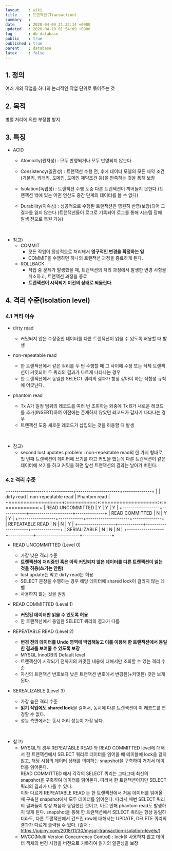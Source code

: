 ```yaml
---
layout    : wiki
title     : 트랜잭션(Transaction)
summary   : 
date      : 2020-04-09 21:32:14 +0900
updated   : 2020-04-10 01:54:09 +0900
tag       : db database
public    : true
published : true
parent    : database
latex     : false
---
```


## 1. 정의
여러 개의 작업을 하나의 논리적인 작업 단위로 묶어주는 것

## 2. 목적 
병렬 처리에 의한 부정합 방지

## 3. 특징

- ACID
	- Atomicity(원자성) : 모두 반영되거나 모두 반영되지 않는다.
 
	- Consistency(일관성) : 트랜잭션 수행 전, 후에 데이터 모델의 모든 제약 조건(기본키, 외래키, 도메인, 도메인 제약조건 등)을 만족하는 것을 통해 보장 
 
	- Isolation(독립성) : 트랜잭션 수행 도중 다른 트랜잭션이 끼어들지 못한다.(트랜잭션 밖에 있는 어떤 연산도 중간 단계의 데이터를 볼 수 없다)
 
	- Durability(지속성) : 성공적으로 수행된 트랜잭션은 영원히 반영(보장)되어 그 결과를 잃지 않는다.(트랜잭션들이 로그로 기록되어 로그를 통해 시스템 장애 발생 전으로 복원 가능)  
<br>
 
- 참고)
	- COMMIT
		- 모든 작업이 정상적으로 처리돼서 **영구적인 변경을 확정하는 일**
		- COMMIT을 수행하면 하나의 트랜잭션 과정을 종료하게 된다.
	- ROLLBACK
		- 작업 중 문제가 발생했을 때, 트랜잭션의 처리 과정에서 발생한 변경 사항을 취소하고, 트랜잭션 과정을 종료
		- **트랜잭션이 시작되기 이전의 상태로 되돌린다.**

## 4. 격리 수준(Isolation level)

### 4.1 격리 이슈
- dirty read
	- 커밋되지 않은 수정중인 데이터를 다른 트랜잭션이 읽을 수 있도록 허용할 때 발생

- non-repeatable read
	- 한 트랜잭션에서 같은 쿼리를 두 번 수행할 때 그 사이에 수정 또는 삭제 트랜잭션이 커밋되어 두 쿼리의 결과가 다르게 나타나는 경우
	- 한 트랜잭션에서 동일한 SELECT 쿼리의 결과가 항상 같아야 하는 적합성 규칙에 어긋난다.
 
- phantom read 
	- Tx A가 일정 범위의 레코드를 여러 번 조회하는 와중에 Tx B가 새로운 레코드를 추가(INSERT)하여 이전에는 존재하지 않았던 레코드가 갑자기 나타나는 경우  
	- 트랜잭션 도중 새로운 레코드가 삽입되는 것을 허용할 때 발생
<br>
			  
			  
- 참고)
	- second lost updates problem : non-repeatable read의 한 가지 형태로, 첫 번째 트랜잭션이 데이터에 쓰기를 하고 커밋을 했는데 다른 트랜잭션이 같은 데이터에 쓰기를 하고 커밋을 하면 앞선 트랜잭션의 결과는 날아가 버린다.  
 
 
### 4.2 격리 수준

+------------------+------------+---------------------+--------------+
|                  | dirty read | non-repeatable read | Phantom read |
+==================+:==========:+:===================:+:============:+
| READ UNCOMMITTED |      Y     |          Y          |       Y      |
+------------------+------------+---------------------+--------------+
| READ COMMITTED   |      N     |          Y          |       Y      |
+------------------+------------+---------------------+--------------+
| REPEATABLE READ  |      N     |          N          |       Y      |
+------------------+------------+---------------------+--------------+
| SERIALIZABLE     |      N     |          N          |       N      |
+------------------+------------+---------------------+--------------+

- READ UNCOMMITTED (Level 0)
	- 가장 낮은 격리 수준
	- **트랜잭션에 처리중인 혹은 아직 커밋되지 않은 데이터를 다른 트랜잭션이 읽는 것을 허용(쓰기는 안됨)**
	- lost update는 막고 dirty read는 허용
	- SELECT 문장을 수행하는 경우 해당 데이터에 shared lock이 걸리지 않는 레벨
	- 사용하지 않는 것을 권장

- READ COMMITTED (Level 1)
	- **커밋된 데이터만 읽을 수 있도록 허용**
	- 한 트랜잭션에서 동일한 SELECT 쿼리의 결과가 다름

- REPEATABLE READ (Level 2)
	- **변경 전의 데이터를 Undo 영역에 백업해놓고 이를 이용해 한 트랜잭션에서 동일한 결과를 보여줄 수 있도록 보장**
	- MYSQL InnoDB의 Default level
	- 트랜잭션이 시작되기 전까지의 커밋된 내용에 대해서만 조회할 수 있는 격리 수준
	- 자신의 트랜잭션 번호보다 낮은 트랜잭션 번호에서 변경된(+커밋된) 것만 보게 된다.

- SEREALIZABLE (Level 3)
	- 가장 높은 격리 수준
	- **읽기 작업에도 shared lock**을 걸어서, 동시에 다른 트랜잭션이 이 레코드를 변경할 수 없다.
	- 성능 측면에서는 동시 처리 성능이 가장 낮다.  
<br>	  


- 참고)
	- MYSQL의 경우 REPEATABLE READ 와 READ COMMITTED level에 대해서 한 트랜잭션에서 SELECT 쿼리로 데이터를 읽어올 때 테이블에 lock을 걸지 않고, 해당 시점의 데이터 상태를 의미하는 snapshot을 구축하여 거기서 데이터를 읽어온다.  
READ COMMITTED 에서 각각의 SELECT 쿼리는 그때그때 최신의 snapshot을 구축하여 데이터를 읽어온다. 따라서 한 트랜잭션이지만 SELECT 쿼리의 결과가 다를 수 있다.  
이와 다르게 REPEATABLE READ 는 한 트랜잭션에서 처음 데이터를 읽어올 때 구축한 snapshot에서 모두 데이터를 읽어온다. 따라서 매번 SELECT 쿼리의 결과들이 항상 처음과 동일했던 것이고, 이로 인해 phantom read도 발생하지 않게 된다.
snapshot을 통해 한 트랜잭션에서 SELECT 쿼리는 항상 동일하더라도, 다른 트랜잭션에서 건드린 row에 대해서는 UPDATE, DELETE 쿼리의 결과가 다르게 출력될 수 있다.
(출처 : https://jupiny.com/2018/11/30/mysql-transaction-isolation-levels/)
	- MVCC(Multi Version Concurrency Control) : lock을 사용하지 않고 데이터 객체의 변경 사항을 버전으로 기록하여 읽기의 일관성을 보장
